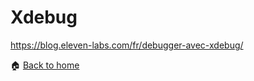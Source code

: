 Xdebug
======

https://blog.eleven-labs.com/fr/debugger-avec-xdebug/



:house: [Back to home](../../)